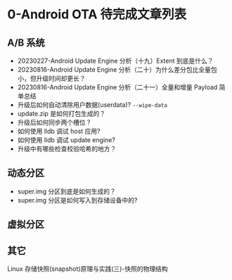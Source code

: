 # 0-Android OTA 待完成文章列表



## A/B 系统

- 20230227-Android Update Engine 分析（十九）Extent 到底是什么？
- 20230816-Android Update Engine 分析（二十）为什么差分包比全量包小，但升级时间却更长？
- 20230816-Android Update Engine 分析（二十一）全量和增量 Payload 简单总结
- 升级后如何自动清除用户数据(userdata)? `--wipe-data`
- update.zip 是如何打包生成的？
- 升级后如何同步两个槽位？
- 如何使用 lldb 调试 host 应用?
- 如何使用 lldb 调试 update engine?
- 升级中有哪些检查校验哈希的地方？

## 动态分区

- super.img 分区到底是如何生成的？
- super.img 分区是如何写入到存储设备中的?



## 虚拟分区



## 其它

Linux 存储快照(snapshot)原理与实践(三)-快照的物理结构

